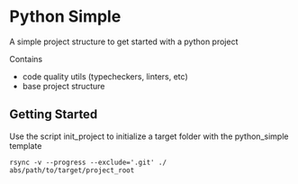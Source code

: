 # Python Simple
A simple project structure to get started with a python project

Contains
- code quality utils (typecheckers, linters, etc)
- base project structure

## Getting Started
Use the script init_project to initialize a target folder with the python_simple template
```
rsync -v --progress --exclude='.git' ./ abs/path/to/target/project_root
```
